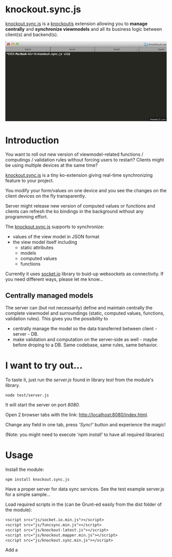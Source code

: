 knockout.sync.js
================

[knockout.sync.js](https://github.com/imrefazekas/knockout.sync.js) is a [knockoutjs](http://knockoutjs.com) extension allowing you to __manage centrally__ and __synchronize viewmodels__ and all its business logic between client(s) and backend(s).

![Demo](/demo.gif)

# Introduction

You want to roll out new version of viewmodel-related functions / computings / validation rules without forcing users to restart?
Clients might be using multiple devices at the same time?

[knockout.sync.js](https://github.com/imrefazekas/knockout.sync.js) is a tiny ko-extension giving real-time synchronizing feature to your project.

You modify your form/values on one device and you see the changes on the client devices on the fly transparently.

Server might release new version of computed values or functions and clients can refresh the ko bindings in the background without any programming effort. 


The [knockout.sync.js](https://github.com/imrefazekas/knockout.sync.js) supports to synchronize:
- values of the view model in JSON format
- the view model itself including 
	- static attributes
	- models
	- computed values
	- functions

Currently it uses [socket.io](http://socket.io) library to buid-up websockets as connectivity. If you need different ways, please let me know...


## Centrally managed models

The server can (but not necessarily) define and maintain centrally the complete viewmodel and surroundings (static, computed values, functions, validation rules). This gives you the possibility to 
- centrally manage the model so the data transferred between client - server - DB.
- make validation and computation on the server-side as well - maybe before droping to a DB.
Same codebase, same rules, same behavior.


# I want to try out...

To taste it, just run the _server.js_ found in library _test_ from the module's library. 

	node test/server.js

It will start the server on port _8080_. 

Open 2 browser tabs with the link: [http://localhost:8080/index.html](http://localhost:8080/index.html).

Change any field in one tab, press _'Sync!'_ button and experience the magic!

(Note: you might need to execute _'npm install'_ to have all required libraries)


# Usage

Install the module:

	npm install knockout.sync.js

Have a proper server for data sync services. See the test example server.js for a simple sample...

Load required scripts in the _<head>_ (can be Grunt-ed easily from the dist folder of the module):
	
	<script src="js/socket.io.min.js"></script>
	<script src="js/funcsync.min.js"></script>
	<script src="js/knockout-latest.js"></script>
	<script src="js/knockout.mapper.min.js"></script>
	<script src="js/knockout.sync.min.js"></script>


Add a _<script>_ at the end of the _<body>_ tag to prepare client for viewmodel receiving:

	<script>
		ko.keepInSync({
			versioned: true, URI:'http://localhost:8080/ko', modelMessage:'updateModel', dataMessage:'updateData', shareMessage:'share'
		});
	</script>


Define a control for updates sending (if needed):

	<button onclick="ko.doSync()">Sync!</button>


And that's it! :)


# Timestamping

Timestamped sync is an option you might find important: keeping sync in control by adding timestamp to changes by the backend preventing clients to react to outdated data.

Only the changes with newer version will be taken into account.
